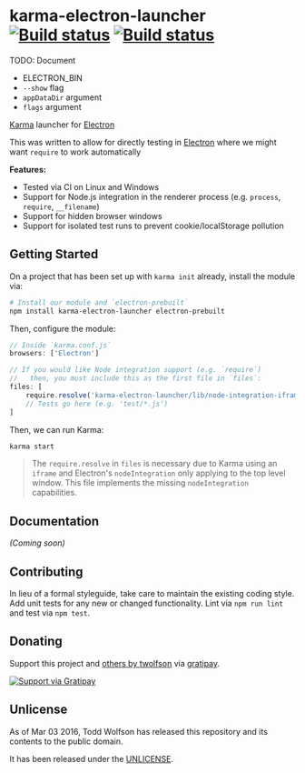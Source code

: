 # karma-electron-launcher [![Build status](https://travis-ci.org/twolfson/karma-electron-launcher.svg?branch=master)](https://travis-ci.org/twolfson/karma-electron-launcher) [![Build status](https://ci.appveyor.com/api/projects/status/urgpvcip7kl9q2ih?svg=true)](https://ci.appveyor.com/project/twolfson/karma-electron-launcher)

TODO: Document

- ELECTRON_BIN
- `--show` flag
- `appDataDir` argument
- `flags` argument

[Karma][] launcher for [Electron][]

This was written to allow for directly testing in [Electron][] where we might want `require` to work automatically

[Karma]: https://github.com/karma-runner/karma
[Electron]: https://github.com/atom/electron

**Features:**

- Tested via CI on Linux and Windows
- Support for Node.js integration in the renderer process (e.g. `process`, `require`, `__filename`)
- Support for hidden browser windows
- Support for isolated test runs to prevent cookie/localStorage pollution

## Getting Started
On a project that has been set up with `karma init` already, install the module via:

```bash
# Install our module and `electron-prebuilt`
npm install karma-electron-launcher electron-prebuilt
```

Then, configure the module:

```js
// Inside `karma.conf.js`
browsers: ['Electron']

// If you would like Node integration support (e.g. `require`)
//   then, you must include this as the first file in `files`:
files: [
    require.resolve('karma-electron-launcher/lib/node-integration-iframe.js'),
    // Tests go here (e.g. 'test/*.js')
]
```

Then, we can run Karma:

```bash
karma start
```

> The `require.resolve` in `files` is necessary due to Karma using an `iframe` and Electron's `nodeIntegration` only applying to the top level window. This file implements the missing `nodeIntegration` capabilities.

## Documentation
_(Coming soon)_

## Contributing
In lieu of a formal styleguide, take care to maintain the existing coding style. Add unit tests for any new or changed functionality. Lint via `npm run lint` and test via `npm test`.

## Donating
Support this project and [others by twolfson][gratipay] via [gratipay][].

[![Support via Gratipay][gratipay-badge]][gratipay]

[gratipay-badge]: https://cdn.rawgit.com/gratipay/gratipay-badge/2.x.x/dist/gratipay.svg
[gratipay]: https://www.gratipay.com/twolfson/

## Unlicense
As of Mar 03 2016, Todd Wolfson has released this repository and its contents to the public domain.

It has been released under the [UNLICENSE][].

[UNLICENSE]: UNLICENSE
